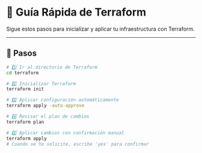 # 🚀 Guía Rápida de Terraform

Sigue estos pasos para inicializar y aplicar tu infraestructura con Terraform.

---

## 📝 Pasos

```bash
# 1️⃣ Ir al directorio de Terraform
cd terraform

# 2️⃣ Inicializar Terraform
terraform init

# 3️⃣ Aplicar configuración automáticamente
terraform apply -auto-approve

# 4️⃣ Revisar el plan de cambios
terraform plan

# 5️⃣ Aplicar cambios con confirmación manual
terraform apply
# Cuando se te solicite, escribe 'yes' para confirmar
